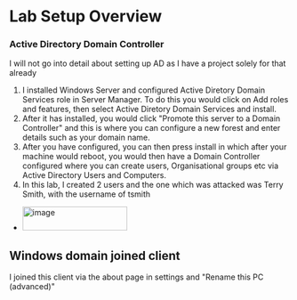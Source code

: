 # Lab Setup Overview 
### Active Directory Domain Controller
I will not go into detail about setting up AD as I have a project solely for that already
1. I installed Windows Server and configured Active Diretory Domain Services role in Server Manager. To do this you would click on Add roles and features, then select Active Diretory Domain Services and install.
2. After it has installed, you would click "Promote this server to a Domain Controller" and this is where you can configure a new forest and enter details such as your domain name.
3. After you have configured, you can then press install in which after your machine would reboot, you would then have a Domain Controller configured where you can create users, Organisational groups etc via Active Directory Users and Computers.
4. In this lab, I created 2 users and the one which was attacked was Terry Smith, with the username of tsmith
- <img width="188" height="43" alt="image" src="https://github.com/user-attachments/assets/26f30cb6-158a-42c6-98af-7ea7f8ebb12e" />
## Windows domain joined client
I joined this client via the about page in settings and "Rename this PC (advanced)"
    
